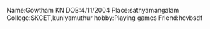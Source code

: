 Name:Gowtham KN
DOB:4/11/2004
Place:sathyamangalam
College:SKCET,kuniyamuthur
hobby:Playing games
Friend:hcvbsdf

